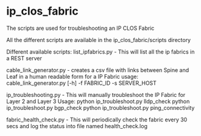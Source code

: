 ip_clos_fabric
==============
The scripts are used for troubleshooting an IP CLOS Fabric

All the different scripts are available in the ip_clos_fabric/scripts directory


Different available scripts:
list_ipfabrics.py - This will list all the ip fabrics in a REST server

cable_link_generator.py - creates a csv file with links between Spine and Leaf in a human readable form for a IP Fabric
usage: cable_link_generator.py [-h] -f FABRIC_ID -s SERVER_HOST

ip_troubleshooting.py - This will manually troubleshoot the IP Fabric for Layer 2 and Layer 3
Usage:
python ip_troubleshoot.py lldp_check 
python ip_troubleshoot.py bgp_check
python ip_troubleshoot.py ping_connectivity

fabric_health_check.py - This will periodically check the fabric every 30 secs and log the status into file named health_check.log
